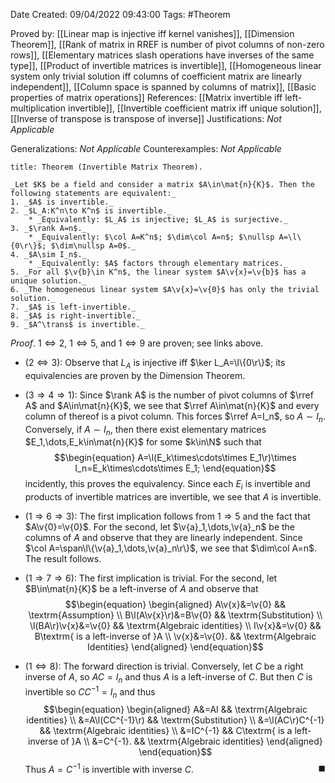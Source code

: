 <div class="topSpace"></div>

Date Created: 09/04/2022 09:43:00
Tags: #Theorem

Proved by: [[Linear map is injective iff kernel vanishes]], [[Dimension Theorem]], [[Rank of matrix in RREF is number of pivot columns of non-zero rows]], [[Elementary matrices slash operations have inverses of the same type]], [[Product of invertible matrices is invertible]], [[Homogeneous linear system only trivial solution iff columns of coefficient matrix are linearly independent]], [[Column space is spanned by columns of matrix]], [[Basic properties of matrix operations]]
References: [[Matrix invertible iff left-multiplication invertible]], [[Invertible coefficient matrix iff unique solution]], [[Inverse of transpose is transpose of inverse]]
Justifications: _Not Applicable_

Generalizations: _Not Applicable_
Counterexamples: _Not Applicable_

``` ad-Theorem
title: Theorem (Invertible Matrix Theorem).

_Let $K$ be a field and consider a matrix $A\in\mat{n}{K}$. Then the following statements are equivalent:_
1. _$A$ is invertible._
2. _$L_A:K^n\to K^n$ is invertible._
    * _Equivalently: $L_A$ is injective; $L_A$ is surjective._
3. _$\rank A=n$._
    * _Equivalently: $\col A=K^n$; $\dim\col A=n$; $\nullsp A=\l\{0\r\}$; $\dim\nullsp A=0$._
4. _$A\sim I_n$._
    * _Equivalently: $A$ factors through elementary matrices._
5. _For all $\v{b}\in K^n$, the linear system $A\v{x}=\v{b}$ has a unique solution._
6. _The homogeneous linear system $A\v{x}=\v{0}$ has only the trivial solution._
7. _$A$ is left-invertible._
8. _$A$ is right-invertible._
9. _$A^\trans$ is invertible._

```

_Proof_. $1\Leftrightarrow2$, $1\Leftrightarrow5$, and $1\Leftrightarrow9$ are proven; see links above.
* ($2\Leftrightarrow3$): Observe that $L_A$ is injective iff $\ker L_A=\l\{0\r\}$; its equivalencies are proven by the Dimension Theorem.

* ($3\Rightarrow 4\Rightarrow1$): Since $\rank A$ is the number of pivot columns of $\rref A$ and $A\in\mat{n}{K}$, we see that $\rref A\in\mat{n}{K}$ and every column of thereof is a pivot column. This forces $\rref A=I_n$, so $A\sim I_n$. Conversely, if $A\sim I_n$, then there exist elementary matrices $E_1,\dots,E_k\in\mat{n}{K}$ for some $k\in\N$ such that
$$\begin{equation}
    A=\l(E_k\times\cdots\times E_1\r)\times I_n=E_k\times\cdots\times E_1;
\end{equation}$$
incidently, this proves the equivalency. Since each $E_i$ is invertible and products of invertible matrices are invertible, we see that $A$ is invertible.
* ($1\Rightarrow6\Rightarrow3$): The first implication follows from $1\Rightarrow5$ and the fact that $A\v{0}=\v{0}$. For the second, let $\v{a}_1,\dots,\v{a}_n$ be the columns of $A$ and observe that they are linearly independent. Since $\col A=\span\l\{\v{a}_1,\dots,\v{a}_n\r\}$, we see that $\dim\col A=n$. The result follows.
* ($1\Rightarrow7\Rightarrow6$): The first implication is trivial. For the second, let $B\in\mat{n}{K}$ be a left-inverse of $A$ and observe that
$$\begin{equation}
    \begin{aligned}
        A\v{x}&=\v{0} && \textrm{Assumption} \\
        B\l(A\v{x}\r)&=B\v{0} && \textrm{Substitution} \\
        \l(BA\r)\v{x}&=\v{0} && \textrm{Algebraic identities} \\
        I\v{x}&=\v{0} && B\textrm{ is a left-inverse of }A \\
        \v{x}&=\v{0}. && \textrm{Algebraic Identities}
    \end{aligned}
\end{equation}$$
* ($1\Leftrightarrow8$): The forward direction is trivial. Conversely, let $C$ be a right inverse of $A$, so $AC=I_n$ and thus $A$ is a left-inverse of $C$. But then $C$ is invertible so $CC^{-1}=I_n$ and thus
$$\begin{equation}
    \begin{aligned}
        A&=AI && \textrm{Algebraic identities} \\
        &=A\l(CC^{-1}\r) && \textrm{Substitution} \\
        &=\l(AC\r)C^{-1} && \textrm{Algebraic identities} \\
        &=IC^{-1} && C\textrm{ is a left-inverse of }A \\
        &=C^{-1}. && \textrm{Algebraic identities}
    \end{aligned}
\end{equation}$$
Thus $A=C^{-1}$ is invertible with inverse $C$.<span style="float:right;">$\blacksquare$</span>
